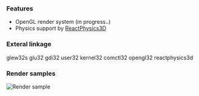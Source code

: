 ### Features
* OpenGL render system  (in progress..)
* Physics support by <a href="https://github.com/DanielChappuis/reactphysics3d">ReactPhysics3D</a>
⁭⁯⁮⁭⁬⁫⁪
### Exteral linkage
glew32s  glu32  gdi32  user32  kernel32  comctl32  opengl32  reactphysics3d

### Render samples
![Render sample](https://github.com/SniperChicken32/SandStorm/blob/main/render_sample.jpg)

